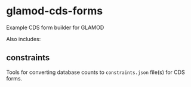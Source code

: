 # glamod-cds-forms
Example CDS form builder for GLAMOD

Also includes:

## constraints

Tools for converting database counts to `constraints.json` file(s) for CDS forms.
